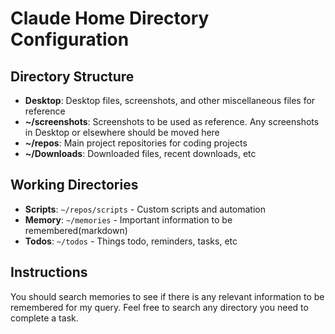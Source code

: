 # Claude Home Directory Configuration

## Directory Structure

- **Desktop**: Desktop files, screenshots, and other miscellaneous files for reference
- **~/screenshots**: Screenshots to be used as reference. Any screenshots in Desktop or elsewhere should be moved here
- **~/repos**: Main project repositories for coding projects
- **~/Downloads**: Downloaded files, recent downloads, etc

## Working Directories

- **Scripts**: `~/repos/scripts` - Custom scripts and automation
- **Memory**: `~/memories` - Important information to be remembered(markdown)
- **Todos**: `~/todos` - Things todo, reminders, tasks, etc

## Instructions

You should search memories to see if there is any relevant information to be remembered for my query.
Feel free to search any directory you need to complete a task.
